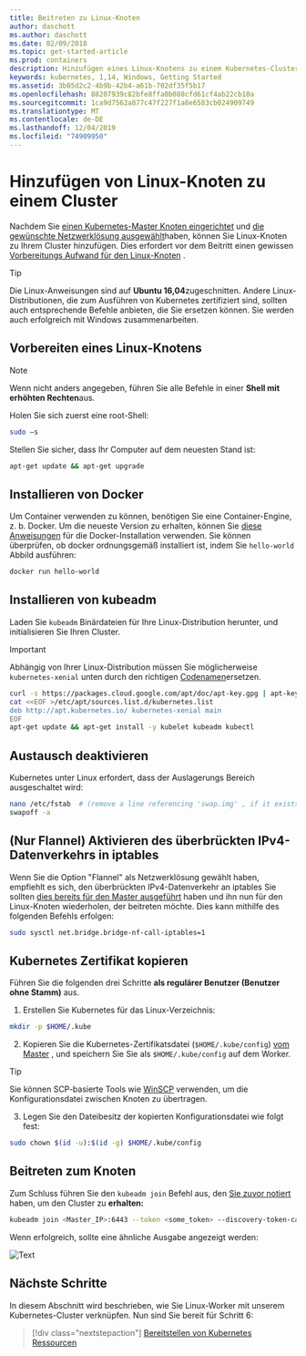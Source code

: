 ```yaml
---
title: Beitreten zu Linux-Knoten
author: daschott
ms.author: daschott
ms.date: 02/09/2018
ms.topic: get-started-article
ms.prod: containers
description: Hinzufügen eines Linux-Knotens zu einem Kubernetes-Cluster mit v 1,14.
keywords: kubernetes, 1,14, Windows, Getting Started
ms.assetid: 3b05d2c2-4b9b-42b4-a61b-702df35f5b17
ms.openlocfilehash: 88207939c82bfe8ffa0b088cfd61cf4ab22cb10a
ms.sourcegitcommit: 1ca9d7562a877c47f227f1a8e6583cb024909749
ms.translationtype: MT
ms.contentlocale: de-DE
ms.lasthandoff: 12/04/2019
ms.locfileid: "74909950"
---
```

# <a name="joining-linux-nodes-to-a-cluster"></a>Hinzufügen von Linux-Knoten zu einem Cluster

Nachdem Sie [einen Kubernetes-Master Knoten eingerichtet](creating-a-linux-master.md) und [die gewünschte Netzwerklösung ausgewählt](network-topologies.md)haben, können Sie Linux-Knoten zu Ihrem Cluster hinzufügen. Dies erfordert vor dem Beitritt einen gewissen [Vorbereitungs Aufwand für den Linux-Knoten](joining-linux-workers.md#preparing-a-linux-node) .
> [!tip]
> Die Linux-Anweisungen sind auf **Ubuntu 16,04**zugeschnitten. Andere Linux-Distributionen, die zum Ausführen von Kubernetes zertifiziert sind, sollten auch entsprechende Befehle anbieten, die Sie ersetzen können. Sie werden auch erfolgreich mit Windows zusammenarbeiten.

## <a name="preparing-a-linux-node"></a>Vorbereiten eines Linux-Knotens

> [!NOTE]
> Wenn nicht anders angegeben, führen Sie alle Befehle in einer **Shell mit erhöhten Rechten**aus.

Holen Sie sich zuerst eine root-Shell:

```bash
sudo –s
```

Stellen Sie sicher, dass Ihr Computer auf dem neuesten Stand ist:

```bash
apt-get update && apt-get upgrade
```

## <a name="install-docker"></a>Installieren von Docker

Um Container verwenden zu können, benötigen Sie eine Container-Engine, z. b. Docker. Um die neueste Version zu erhalten, können Sie [diese Anweisungen](https://docs.docker.com/install/linux/docker-ce/ubuntu/) für die Docker-Installation verwenden. Sie können überprüfen, ob docker ordnungsgemäß installiert ist, indem Sie `hello-world` Abbild ausführen:

```bash
docker run hello-world
```

## <a name="install-kubeadm"></a>Installieren von kubeadm

Laden Sie `kubeadm` Binärdateien für Ihre Linux-Distribution herunter, und initialisieren Sie Ihren Cluster.

> [!Important]  
> Abhängig von Ihrer Linux-Distribution müssen Sie möglicherweise `kubernetes-xenial` unten durch den richtigen [Codenamen](https://wiki.ubuntu.com/Releases)ersetzen.

``` bash
curl -s https://packages.cloud.google.com/apt/doc/apt-key.gpg | apt-key add -
cat <<EOF >/etc/apt/sources.list.d/kubernetes.list
deb http://apt.kubernetes.io/ kubernetes-xenial main
EOF
apt-get update && apt-get install -y kubelet kubeadm kubectl 
```

## <a name="disable-swap"></a>Austausch deaktivieren

Kubernetes unter Linux erfordert, dass der Auslagerungs Bereich ausgeschaltet wird:

``` bash
nano /etc/fstab  # (remove a line referencing 'swap.img' , if it exists)
swapoff -a
```

## <a name="flannel-only-enable-bridged-ipv4-traffic-to-iptables"></a>(Nur Flannel) Aktivieren des überbrückten IPv4-Datenverkehrs in iptables

Wenn Sie die Option "Flannel" als Netzwerklösung gewählt haben, empfiehlt es sich, den überbrückten IPv4-Datenverkehr an iptables Sie sollten [dies bereits für den Master ausgeführt](network-topologies.md#flannel-in-host-gateway-mode) haben und ihn nun für den Linux-Knoten wiederholen, der beitreten möchte. Dies kann mithilfe des folgenden Befehls erfolgen:

``` bash
sudo sysctl net.bridge.bridge-nf-call-iptables=1
```

## <a name="copy-kubernetes-certificate"></a>Kubernetes Zertifikat kopieren

Führen Sie die folgenden drei Schritte **als regulärer Benutzer (Benutzer ohne Stamm)** aus.

1. Erstellen Sie Kubernetes für das Linux-Verzeichnis:

```bash
mkdir -p $HOME/.kube
```

2. Kopieren Sie die Kubernetes-Zertifikatsdatei (`$HOME/.kube/config`) [vom Master](./creating-a-linux-master.md#collect-cluster-information) , und speichern Sie Sie als `$HOME/.kube/config` auf dem Worker.

> [!tip]
> Sie können SCP-basierte Tools wie [WinSCP](https://winscp.net/eng/download.php) verwenden, um die Konfigurationsdatei zwischen Knoten zu übertragen.

3. Legen Sie den Dateibesitz der kopierten Konfigurationsdatei wie folgt fest:

``` bash
sudo chown $(id -u):$(id -g) $HOME/.kube/config
```

## <a name="joining-node"></a>Beitreten zum Knoten

Zum Schluss führen Sie den `kubeadm join` Befehl aus, den [Sie zuvor notiert](./creating-a-linux-master.md#initialize-master) haben, um den Cluster zu **erhalten:**

```bash
kubeadm join <Master_IP>:6443 --token <some_token> --discovery-token-ca-cert-hash <some_hash>
```

Wenn erfolgreich, sollte eine ähnliche Ausgabe angezeigt werden:

![Text](./media/node-join.png)

## <a name="next-steps"></a>Nächste Schritte

In diesem Abschnitt wird beschrieben, wie Sie Linux-Worker mit unserem Kubernetes-Cluster verknüpfen. Nun sind Sie bereit für Schritt 6:
> [!div class="nextstepaction"]
> [Bereitstellen von Kubernetes Ressourcen](./deploying-resources.md)